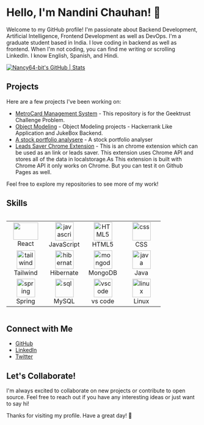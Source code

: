 # Hello, I'm Nandini Chauhan! 👋

Welcome to my GitHub profile! I'm passionate about Backend Development, Artificial Intelligence, Frontend Development as well as DevOps. I'm a graduate student based in India. I love coding in backend as well as frontend. When I'm not coding, you can find me writing or scrolling LinkedIn. I know English, Spanish, and Hindi.

[![Nancy64-bit's GitHub | Stats](https://stats.quine.sh/Nancy64-bit/github?theme=dark)](https://quine.sh?utm_source=widgets&utm_campaign=Nancy64-bit)

## Projects


Here are a few projects I've been working on:

- [MetroCard Management System](https://github.com/Nancy64-bit/MetroCard-Management-System) - This repository is for the Geektrust Challenge Problem.
- [Object Modeling](https://github.com/Nancy64-bit/Object-Modeling) - Object Modeling projects - Hackerrank Like Application and JukeBox Backend.
- [A stock portfolio analysere](https://github.com/Nancy64-bit/QMoney) - A stock portfolio analyser
- [Leads Saver Chrome Extension](https://github.com/Nancy64-bit/Leads-Saver) - This is an chrome extension which can be used as an link or leads saver. This extension uses Chrome API and stores all of the data in localstorage.As This extension is built with Chrome API it only works on Chrome. But you can test it on Github Pages as well.

Feel free to explore my repositories to see more of my work!

## Skills

<div style="display: flex; align-items: flex-start; align: center">
<table align="center">
  <tr>
    <td align="center" width="85">
        <img src="https://skillicons.dev/icons?i=react" width="65" height="45" />
      <br>React
    </td>
    <td align="center" width="85">
        <img src="https://skillicons.dev/icons?i=javascript" width="48" height="48" alt="javascript" />
      <br>JavaScript
    </td>
    <td align="center" width="85">
        <img src="https://skillicons.dev/icons?i=html" width="48" height="48" alt="HTML5" />
      <br>HTML5
    </td>
    <td align="center" width="85">
        <img src="https://skillicons.dev/icons?i=css" width="48" height="48" alt="css" />
      <br>CSS
    </td>
  </tr>
  <tr>
    <td align="center" width="85">
        <img src="https://skillicons.dev/icons?i=tailwind" width="48" height="48" alt="tailwind" />
      <br>Tailwind
    </td>
    <td align="center" width="85">
        <img src="https://skillicons.dev/icons?i=hibernate" width="48" height="48" alt="hibernate" />
      <br>Hibernate
    </td>
    <td align="center" width="85">
        <img src="https://skillicons.dev/icons?i=mongodb" width="48" height="48" alt="mongodb" />
      <br>MongoDB
    </td>
    <td align="center" width="85">
        <img src="https://skillicons.dev/icons?i=java" width="48" height="48" alt="java" />
      <br>Java
    </td>
  </tr>
  <tr>
    <td align="center" width="85">
        <img src="https://skillicons.dev/icons?i=spring" width="48" height="48" alt="spring" />
      <br>Spring
    </td>
    <td align="center" width="85">
        <img src="https://skillicons.dev/icons?i=mysql" width="48" height="48" alt="sql" />
      <br>MySQL
    </td>
    <td align="center" width="85">
        <img src="https://skillicons.dev/icons?i=vscode" width="48" height="48" alt="vscode" />
      <br>vs code
    </td>
    <td align="center" width="85">
        <img src="https://skillicons.dev/icons?i=linux" width="48" height="48" alt="linux" />
      <br>Linux
    </td>

  </tr>
</table>
</div>




## Connect with Me

- [GitHub](https://github.com/Nancy64-bit)
- [LinkedIn](https://www.linkedin.com/in/hackergwen)
- [Twitter](https://twitter.com/hackergwen)

## Let's Collaborate!

I'm always excited to collaborate on new projects or contribute to open source. Feel free to reach out if you have any interesting ideas or just want to say hi!

Thanks for visiting my profile. Have a great day! 🌟
